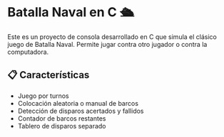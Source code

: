 # Batalla Naval en C 🛳️

Este es un proyecto de consola desarrollado en C que simula el clásico juego de Batalla Naval. Permite jugar contra otro jugador o contra la computadora.

## 📋 Características

- Juego por turnos
- Colocación aleatoria o manual de barcos
- Detección de disparos acertados y fallidos
- Contador de barcos restantes
- Tablero de disparos separado

